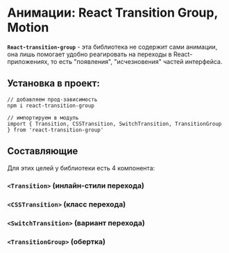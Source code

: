 # Анимации: React Transition Group, Motion

__`React-transition-group`__ - эта библиотека не содержит сами анимации, она лишь помогает удобно реагировать на переходы в React-приложениях, то есть "появления", "исчезновения" частей интерфейса.

## Установка в проект:
```
// добавляем прод-зависимость
npm i react-transition-group

// импортируем в модуль
import { Transition, CSSTransition, SwitchTransition, TransitionGroup } from 'react-transition-group'
```

## Составляющие
Для этих целей у библиотеки есть 4 компонента:

### `<Transition>` (инлайн-стили перехода)


### `<CSSTransition>` (класс перехода)


### `<SwitchTransition>` (вариант перехода)


### `<TransitionGroup>` (обертка)
  

<br>

